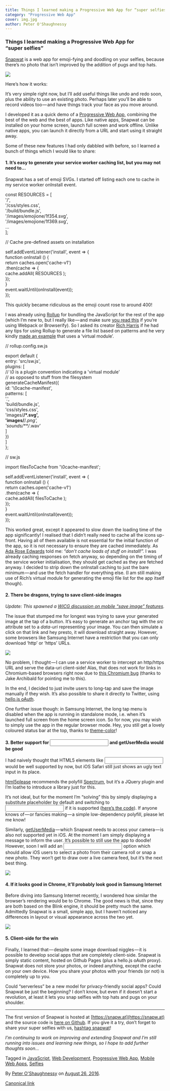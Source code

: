 ```yaml
---
title: Things I learned making a Progressive Web App for “super selfies”
category: "Progressive Web App"
cover: img.jpg
author: Peter O'Shaughnessy
---
```


### Things I learned making a Progressive Web App for “super selfies”

[Snapwat](https://snapw.at) is a web app for emoji-fying and doodling on your selfies, because there’s no photo that isn’t improved by the addition of pugs and top hats.

![](https://cdn-images-1.medium.com/max/800/1*JL84isfTpBO_BRwQrZRSYw.png)

Here’s how it works:

It’s very simple right now, but I’ll add useful things like undo and redo soon, plus the ability to use an existing photo. Perhaps later you’ll be able to record videos too — and have things track your face as you move around.

I developed it as a quick demo of a [Progressive Web App](https://developers.google.com/web/fundamentals/getting-started/your-first-progressive-web-app/), combining the best of the web and the best of apps. Like native apps, Snapwat can be installed on your home screen, launch full screen and work offline. Unlike native apps, you can launch it directly from a URL and start using it straight away.

Some of these new features I had only dabbled with before, so I learned a bunch of things which I would like to share:

#### 1\. It’s easy to generate your service worker caching list, but you may not need to…

Snapwat has a set of emoji SVGs. I started off listing each one to cache in my service worker onInstall event.

const RESOURCES = \[    
  '/',    
  '/css/styles.css',    
  '/build/bundle.js',    
  '/images/emojione/1f354.svg',    
  '/images/emojione/1f369.svg',  
  ...  
\];

// Cache pre-defined assets on installation

self.addEventListener('install', event => {     
  function onInstall () {       
    return caches.open('cache-v1')  
      .then(cache => {          
        cache.addAll( RESOURCES );          
      });    
  }     
  event.waitUntil(onInstall(event));  
});

This quickly became ridiculous as the emoji count rose to around 400!

I was already using [Rollup](http://rollupjs.org/) for bundling the JavaScript for the rest of the app (which I’m new to, but I really like — and make sure [you read this](https://nolanlawson.com/2016/08/15/the-cost-of-small-modules/) if you’re using Webpack or Browserify). So I asked its creator [Rich Harris](https://twitter.com/Rich_Harris) if he had any tips for using Rollup to generate a file list based on patterns and he very kindly [made an example](https://gitlab.com/Rich-Harris/rollup-cache-manifest-example) that uses a ‘virtual module’.

// rollup.config.sw.js

export default {    
  entry: 'src/sw.js',    
  plugins: \[      
    // \\0 is a plugin convention indicating a 'virtual module'   
    // as opposed to stuff from the filesystem      
    generateCacheManifest({        
      id: '\\0cache-manifest',  
      patterns: \[  
        '.',  
        'build/bundle.js',  
        'css/styles.css',  
        'images/**/*.svg',  
        'images/**/*.png',  
        'sounds/**/*.wav'  
      \]  
    })  
  \]  
};

// sw.js

import filesToCache from '\\0cache-manifest'; 

self.addEventListener('install', event => {     
  function onInstall () {       
    return caches.open('cache-v1')  
      .then(cache => {          
        cache.addAll( filesToCache );          
      });    
  }     
  event.waitUntil(onInstall(event));  
});

This worked great, except it appeared to slow down the loading time of the app significantly! I realised that I didn’t really need to cache all the icons up-front. Having all of them available is not essential for the initial function of the app, so it is not necessary to ensure they are cached immediately. As [Ada Rose Edwards](https://medium.com/u/c2890cdd7a64) told me: _“don’t cache loads of stuff on install!”._ I was already caching responses on fetch anyway, so depending on the timing of the service worker initialisation, they should get cached as they are fetched anyway. I decided to strip down the onInstall caching to just the bare minimum — and use the fetch handler for everything else. (I am still making use of Rich’s virtual module for generating the emoji file list for the app itself though).

#### 2\. There be dragons, trying to save client-side images

_Update: This spawned a_ [_WICG discussion on mobile “save image” features_](https://discourse.wicg.io/t/save-image-feature-on-mobile-platforms/1676/1)_._

The issue that stumped me for longest was trying to save your generated image at the tap of a button. It’s easy to generate an anchor tag with the _src_ attribute set to a _data-uri_ representing your image. You can then simulate a click on that link and hey presto, it will download straight away. However, some browsers like Samsung Internet have a restriction that you can only download ‘http’ or ‘https’ URLs.

![](https://cdn-images-1.medium.com/max/800/1*XhNGo3mBfQJdRIU0H-J7Kg.png)

No problem, I thought — I can use a service worker to intercept an http/https URL and serve the data-uri client-side! Alas, that does not work for <a download> links in Chromium-based browsers right now due to [this Chromium bug](https://bugs.chromium.org/p/chromium/issues/detail?id=468227#c13) (thanks to Jake Archibald for pointing me to this).

In the end, I decided to just invite users to long-tap and save the image manually if they wish. It’s also possible to share it directly to Twitter, using [hello.js oAuth](https://adodson.com/hello.js/).

One further issue though: in Samsung Internet, the long tap menu is disabled when the app is running in standalone mode, i.e. when it’s launched full screen from the home screen icon. So for now, you may wish to simply use the app in the regular browser mode. Hey, you still get a lovely coloured status bar at the top, thanks to [theme-color](https://developers.google.com/web/updates/2015/08/using-manifest-to-set-sitewide-theme-color?hl=en)!

#### 3\. Better support for <input type=”color”> and getUserMedia would be good

I had naively thought that HTML5 elements like <input type=”color”> would be well supported by now, but iOS Safari still just shows an ugly text input in its place.

[html5please](http://html5please.com/) recommends the polyfill [Spectrum](https://github.com/bgrins/spectrum), but it’s a JQuery plugin and I’m loathe to introduce a library just for this.

It’s not ideal, but for the moment I’m “solving” this by simply displaying a substitute placeholder by default and switching to <input type=”color”> if it is supported ([here’s the code](https://github.com/SamsungInternet/snapwat/blob/master/src/shared/inputColour.js)). If anyone knows of — or fancies making — a simple low-dependency polyfill, please let me know!

Similarly, [getUserMedia](https://developer.mozilla.org/en/docs/Web/API/Navigator/getUserMedia) — which Snapwat needs to access your camera — is also not supported yet in iOS. At the moment I am simply displaying a message to inform the user. It’s possible to still use the app to doodle! However, soon I will add an <input type=”file”> option which should allow iOS users to select a photo from their camera roll or snap a new photo. They won’t get to draw over a live camera feed, but it’s the next best thing.

![](https://cdn-images-1.medium.com/max/800/1*uLrclX0tUykfMPNqpKwflg.png)

#### 4\. If it looks good in Chrome, it’ll probably look good in Samsung Internet

Before diving into Samsung Internet recently, I wondered how similar the browser’s rendering would be to Chrome. The good news is that, since they are both based on the Blink engine, it should be pretty much the same. Admittedly Snapwat is a small, simple app, but I haven’t noticed any differences in layout or visual appearance across the two yet.

![](https://cdn-images-1.medium.com/max/800/1*_yWhzQd_I2llzevBFgMkGg.png)

#### 5\. Client-side for the win

Finally, I learned that — despite some image download niggles — it is possible to develop social apps that are completely client-side. Snapwat is simply static content, hosted on Github Pages (plus a hello.js oAuth proxy). Snapwat does not store your photos, or indeed anything, except the cache on your own device. How you share your photos with your friends (or not) is completely up to you.

Could “serverless” be a new model for privacy-friendly social apps? Could Snapwat be just the beginning? I don’t know, but even if it doesn’t start a revolution, at least it lets you snap selfies with top hats and pugs on your shoulder.

* * *

The first version of Snapwat is hosted at [https://snapw.at](https://snapw.at) and the source code is [here on Github](https://github.com/SamsungInternet/snapwat/). If you give it a try, don’t forget to share your super selfies with us, [hashtag snapwat](https://twitter.com/search?q=%23snapwat&src=typd)!

_I’m continuing to work on improving and extending Snapwat and I’m still running into issues and learning new things, so I hope to add further thoughts soon…_

Tagged in [JavaScript](https://medium.com/tag/javascript), [Web Development](https://medium.com/tag/web-development), [Progressive Web App](https://medium.com/tag/progressive-web-app), [Mobile Web Apps](https://medium.com/tag/mobile-web-apps), [Selfies](https://medium.com/tag/selfie)

By [Peter O'Shaughnessy](https://medium.com/@poshaughnessy) on [August 26, 2016](https://medium.com/p/49e76d154e4f).

[Canonical link](https://medium.com/@poshaughnessy/things-i-learned-making-a-progressive-web-app-for-super-selfies-49e76d154e4f)